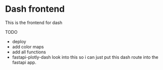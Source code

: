 # Dash frontend

This is the frontend for dash

TODO
- deploy
- add color maps
- add all functions
- fastapi-plotly-dash look into this so i can just put this dash route into the fastapi app.
